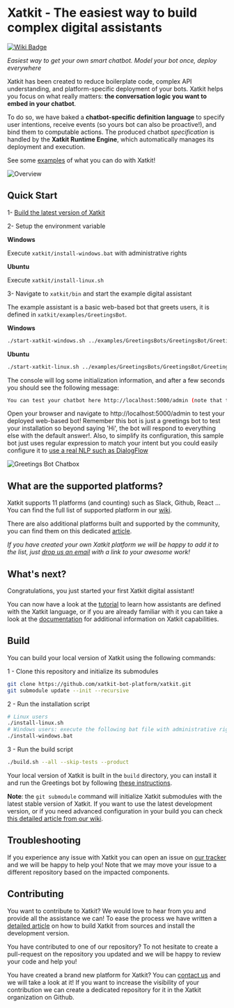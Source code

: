 Xatkit - The easiest way to build complex digital assistants
======

[![Wiki Badge](https://img.shields.io/badge/doc-wiki-blue)](https://github.com/xatkit-bot-platform/xatkit/wiki)


*Easiest way to get your own smart chatbot. Model your bot once, deploy everywhere*

Xatkit has been created to reduce boilerplate code, complex API understanding, and platform-specific deployment of your bots. Xatkit helps you focus on what really matters: **the conversation logic you want to embed in your chatbot**. 

To do so, we have baked a **chatbot-specific definition language** to specify user intentions, receive events (so yours bot can also be proactive!), and bind them to computable actions. The produced chatbot *specification* is handled by the **Xatkit Runtime Engine**, which automatically manages its deployment and execution. 

See some [examples](https://xatkit.com/chatbot-examples/) of what you can do with Xatkit! 

![Overview](https://raw.githubusercontent.com/wiki/xatkit-bot-platform/xatkit/img/overview.png)

## Quick Start

1- [Build the latest version of Xatkit](https://github.com/xatkit-bot-platform/xatkit/wiki/Build-Xatkit)

2- Setup the environment variable

**Windows**

Execute `xatkit/install-windows.bat` with administrative rights

**Ubuntu**

Execute `xatkit/install-linux.sh`

3- Navigate to `xatkit/bin` and start the example digital assistant

The example assistant is a basic web-based bot that greets users, it is defined in `xatkit/examples/GreetingsBot`.

**Windows**

```bash
./start-xatkit-windows.sh ../examples/GreetingsBots/GreetingsBot/GreetingsBot.properties
```

**Ubuntu**

```bash
./start-xatkit-linux.sh ../examples/GreetingsBots/GreetingsBot/GreetingsBot.properties
```

The console will log some initialization information, and after a few seconds you should see the following message:

```bash
You can test your chatbot here http://localhost:5000/admin (note that the bots behavior can be slightly different on the test page than when it is deployed on a server)
```

Open your browser and navigate to http://localhost:5000/admin to test your deployed web-based bot! Remember this bot is just a greetings bot to test your installation so beyond saying 'Hi', the bot will respond to everything else with the default answer!. Also, to simplify its configuration, this sample bot just uses regular expression to match your intent but you could easily configure it to [use a real NLP such as DialogFlow](https://github.com/xatkit-bot-platform/xatkit/wiki/Integrating-DialogFlow)

![Greetings Bot Chatbox](https://raw.githubusercontent.com/wiki/xatkit-bot-platform/xatkit/img/greetings-bot-example.gif)

## What are the supported platforms?

Xatkit supports 11 platforms (and counting) such as Slack, Github, React ... You can find the full list of supported platform in our [wiki](https://github.com/xatkit-bot-platform/xatkit/wiki).

There are also additional platforms built and supported by the community, you can find them on this dedicated [article](https://github.com/xatkit-bot-platform/xatkit/wiki). 

*If you have created your own Xatkit platform we will be happy to add it to the list, just [drop us an email](mailto:admin@xatkit.com) with a link to your awesome work!*

## What's next?

Congratulations, you just started your first Xatkit digital assistant!

You can now have a look at the [tutorial](https://github.com/xatkit-bot-platform/xatkit/wiki/Getting-Started) to learn how assistants are defined with the Xatkit language, or if you are already familiar with it you can take a look at the [documentation](https://github.com/xatkit-bot-platform/xatkit/wiki) for additional information on Xatkit capabilities.

## Build

You can build your local version of Xatkit using the following commands:

1 - Clone this repository and initialize its submodules

```bash
git clone https://github.com/xatkit-bot-platform/xatkit.git
git submodule update --init --recursive
```

2 - Run the installation script

```bash
# Linux users
./install-linux.sh
# Windows users: execute the following bat file with administrative rights
./install-windows.bat
```

3 - Run the build script

```bash
./build.sh --all --skip-tests --product
```

Your local version of Xatkit is built in the `build` directory, you can install it and run the Greetings bot by following [these instructions](https://github.com/xatkit-bot-platform/xatkit#quick-start).

**Note**: the `git submodule` command will initialize Xatkit submodules with the latest stable version of Xatkit. If you want to use the latest development version, or if you need advanced configuration in your build you can check [this detailed article from our wiki](https://github.com/xatkit-bot-platform/xatkit/wiki/Build-Xatkit).

## Troubleshooting

If you experience any issue with Xatkit you can open an issue on [our tracker](https://github.com/xatkit-bot-platform/xatkit/issues) and we will be happy to help you! Note that we may move your issue to a different repository based on the impacted components.



## Contributing

You want to contribute to Xatkit? We would love to hear from you and provide all the assistance we can! To ease the process we have written a [detailed article](https://github.com/xatkit-bot-platform/xatkit/wiki/Build-Xatkit) on how to build Xatkit from sources and install the development version.

You have contributed to one of our repository? To not hesitate to create a pull-request on the repository you updated and we will be happy to review your code and help you!

You have created a brand new platform for Xatkit? You can [contact us](mailto:admin@xatkit.com) and we will take a look at it! If you want to increase the visibility of your contribution we can create a dedicated repository for it in the Xatkit organization on Github.
